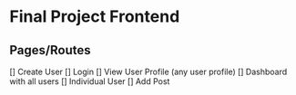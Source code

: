 # Final Project Frontend

## Pages/Routes

[] Create User
[] Login
[] View User Profile (any user profile)
[] Dashboard with all users
[] Individual User
[] Add Post
